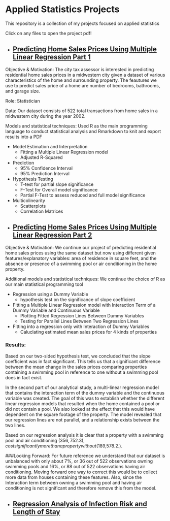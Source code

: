 # Applied Statistics Projects
This repository is a collection of my projects focused on applied statistics


Click on any files to open the project pdf!

<!---
Objective & Motivation: What you were trying to do, and why
Role: Make it clear if it is a personal Project or if you were part of a team. If personal give a sense of the effort (e.g. x hours / week outside of core curriculum) you put in; if part of a team clarify your responsibilities
Data: Detail the approximate dataset size and skew, how (e.g., software and techniques used) to store, extract and clean the data
Models: Specify models and statistical techniques used, as well as programming languages and libraries used to construct them (paying particular attention here to the requirements noted on the job posting - the more you can cover off keywords/asks for the role the better!)
Code: It is worth linking to your Github account to give the Hiring Manager the option to check out the code (plus it just makes it all the more credible that you’ve actually done the work!). A bonus option here is to also create a readme.md for the projects you’re featuring on your resume - this template is a good example
Results: Try whenever possible to demonstrate the outcome with numerical impact or significance (it pops off the resume more than a text-only sentence) and is an indicator of how impact-oriented (or not!) you are in your work
If you follow the above high-level and specific advice your Project work should start to work for you! -->

* ##  [Predicting Home Sales Prices Using Multiple Linear Regression Part 1](https://github.com/Rlegaspi562/Statistical-Projects/blob/main/Predicting%20Home%20Prices%20Using%20Multiple%20Linear%20Regression/Predicting%20Home%20Sales%20Prices%20Using%20Multiple%20Linear%20Regression%20Analysis%20Pt.%201.pdf)


Objective & Motivation: The city tax assessor is interested in predicting residential home sales prices in a midwestern city given a dataset of various characteristics of the home and surrounding property. The feautures we use to predict sales price of a home are number of bedrooms, bathrooms, and garage size. 

Role: Statistician

Data: Our dataset consists of 522 total transactions from home sales in a midwestern city during the year 2002.

Models and statistical techniques:  Used R as the main programming language to conduct statistical analysis and Rmarkdown to knit and export results into a PDF
- Model Estimation and Interpretation
  - Fitting a Multiple Linear Regression model
  - Adjusted R-Squared
- Prediction
  - 95% Confidence Interval
  - 95% Prediction Interval
- Hypothesis Testing
  - T-test for partial slope significance
  - F-Test for Overall model significance
  - Partial F-Test to assess reduced and full model significance
- Multicolinearity
  - Scatterplots
  - Correlation Matrices

* ##  [Predicting Home Sales Prices Using Multiple Linear Regression Part 2](https://github.com/Rlegaspi562/Statistical-Projects/blob/main/Predicting%20Home%20Prices%20Using%20Multiple%20Linear%20Regression/Predicting%20Home%20Sales%20Prices%20Using%20Multiple%20Linear%20Regression%20Analysis%20Pt.%202.pdf)

Objective & Motivation: We continue our project of predicting residential home sales prices using the same dataset but now using different given features/explanatory variables: area of residence in square feet, and the absence or presence of a swimming pool or air conditioning in the home property. 

Additional models and statistical techniques: We continue the choice of R as our main statistical programming tool
- Regression using a Dummy Variable
  - hypothesis test on the significance of slope coefficient
- Fitting a Multiple Linear Regression model with Interaction Term of a Dummy Variable and Continuous Variable 
  - Plotting Fitted Regression Lines Between Dummy Variables
  - Testing for Parallel Lines Between Two Regression Lines
- Fitting into a regression only with Interaction of Dummy Variables
  - Caluclating estimated mean sales prices for 4 kinds of properties

### Results:
Based on our two-sided hypothesis test, we concluded that the slope coefficient was in fact significant. This tells us that a significant difference between the mean change in the sales prices comparing properties containing a swimming pool in reference to one without a swimming pool does in fact exist. 

In the second part of our analytical study, a multi-linear regression model that contains the interaction term of the dummy variable and the continuous variable was created. The goal of this was to establish whether the different linear regression models that resulted when the home contained a pool or did not contain a pool. We also looked at the effect that this would have dependent on the square footage of the property. The model revealed that our regression lines are not parallel, and a relationship exists between the two lines.

Based on our regression analysis it is clear that a property with a swimming pool and air conditioning ($356,752.3), cost significantly more than a property without 
($189,578.2.).

###Looking Forward:
For future reference we understand that our dataset is unbalanced with only about 7%, or 36 out of 522 observations owning swimming pools and 16%, or 88 out of 522 observations having air conditioning. Moving forward one way to correct this would be to collect more data from houses containing these features. Also, since the Interaction term between owning a swimming pool and having air conditioning is not significant and therefore remove this from the model.

* ##  [Regression Analysis of Infection Risk and Length of Stay](https://github.com/Rlegaspi562/Statistical-Projects/blob/main/Regression%20Analysis%20of%20Infection%20Risk%20and%20Length%20of%20Stay/Regression%20Analysis%20of%20Infection%20Risk%20and%20Length%20of%20Stay.pdf)
